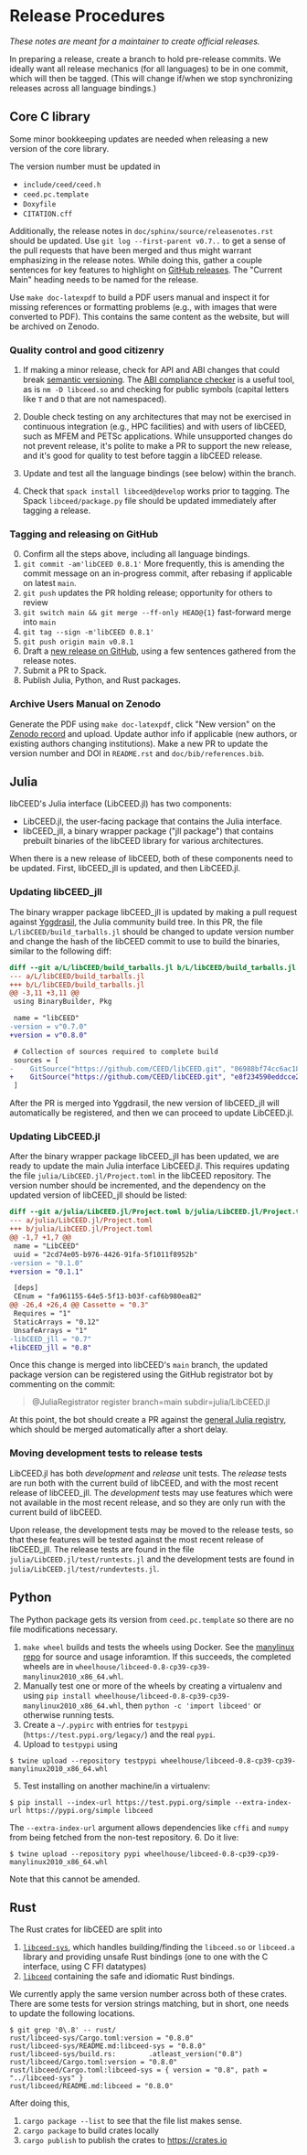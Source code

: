 # Release Procedures

*These notes are meant for a maintainer to create official releases.*

In preparing a release, create a branch to hold pre-release commits. We ideally want all release mechanics (for all languages) to be in one commit, which will then be tagged. (This will change if/when we stop synchronizing releases across all language bindings.)

## Core C library

Some minor bookkeeping updates are needed when releasing a new version of the core library.

The version number must be updated in

* `include/ceed/ceed.h`
* `ceed.pc.template`
* `Doxyfile`
* `CITATION.cff`

Additionally, the release notes in `doc/sphinx/source/releasenotes.rst` should be updated. Use `git log --first-parent v0.7..` to get a sense of the pull requests that have been merged and thus might warrant emphasizing in the release notes. While doing this, gather a couple sentences for key features to highlight on [GitHub releases](https://github.com/CEED/libCEED/releases). The "Current Main" heading needs to be named for the release.

Use `make doc-latexpdf` to build a PDF users manual and inspect it for missing references or formatting problems (e.g., with images that were converted to PDF). This contains the same content as the website, but will be archived on Zenodo.

### Quality control and good citizenry

1. If making a minor release, check for API and ABI changes that could break [semantic versioning](https://semver.org/). The [ABI compliance checker](https://github.com/lvc/abi-compliance-checker) is a useful tool, as is `nm -D libceed.so` and checking for public symbols (capital letters like `T` and `D` that are not namespaced).

2. Double check testing on any architectures that may not be exercised in continuous integration (e.g., HPC facilities) and with users of libCEED, such as MFEM and PETSc applications. While unsupported changes do not prevent release, it's polite to make a PR to support the new release, and it's good for quality to test before taggin a libCEED release.

3. Update and test all the language bindings (see below) within the branch.

4. Check that `spack install libceed@develop` works prior to tagging. The Spack `libceed/package.py` file should be updated immediately after tagging a release.

### Tagging and releasing on GitHub

0. Confirm all the steps above, including all language bindings.
1. `git commit -am'libCEED 0.8.1'`
More frequently, this is amending the commit message on an in-progress commit, after rebasing if applicable on latest `main`.
2. `git push` updates the PR holding release; opportunity for others to review
3. `git switch main && git merge --ff-only HEAD@{1}` fast-forward merge into `main`
4. `git tag --sign -m'libCEED 0.8.1'`
5. `git push origin main v0.8.1`
6. Draft a [new release on GitHub](https://github.com/CEED/libCEED/releases), using a few sentences gathered from the release notes.
7. Submit a PR to Spack.
8. Publish Julia, Python, and Rust packages.

### Archive Users Manual on Zenodo

Generate the PDF using `make doc-latexpdf`, click "New version" on the [Zenodo
record](https://zenodo.org/record/4302737) and upload. Update author info if applicable (new
authors, or existing authors changing institutions). Make a new PR to update the version
number and DOI in `README.rst` and `doc/bib/references.bib`.

## Julia

libCEED's Julia interface (LibCEED.jl) has two components:

* LibCEED.jl, the user-facing package that contains the Julia interface.
* libCEED_jll, a binary wrapper package ("jll package") that contains prebuilt binaries of the
  libCEED library for various architectures.

When there is a new release of libCEED, both of these components need to be updated. First,
libCEED_jll is updated, and then LibCEED.jl.

### Updating libCEED_jll

The binary wrapper package libCEED_jll is updated by making a pull request against
[Yggdrasil](https://github.com/JuliaPackaging/Yggdrasil), the Julia community build tree. In this
PR, the file `L/libCEED/build_tarballs.jl` should be changed to update version number and change the
hash of the libCEED commit to use to build the binaries, similar to the following diff:
```diff
diff --git a/L/libCEED/build_tarballs.jl b/L/libCEED/build_tarballs.jl
--- a/L/libCEED/build_tarballs.jl
+++ b/L/libCEED/build_tarballs.jl
@@ -3,11 +3,11 @@
 using BinaryBuilder, Pkg

 name = "libCEED"
-version = v"0.7.0"
+version = v"0.8.0"

 # Collection of sources required to complete build
 sources = [
-    GitSource("https://github.com/CEED/libCEED.git", "06988bf74cc6ac18eacafe7930f080803395ba29")
+    GitSource("https://github.com/CEED/libCEED.git", "e8f234590eddcce2220edb1d6e979af7a3c35f82")
 ]
```
After the PR is merged into Yggdrasil, the new version of libCEED_jll will automatically be
registered, and then we can proceed to update LibCEED.jl.

### Updating LibCEED.jl

After the binary wrapper package libCEED_jll has been updated, we are ready to update the main Julia
interface LibCEED.jl. This requires updating the file `julia/LibCEED.jl/Project.toml` in the libCEED
repository. The version number should be incremented, and the dependency on the updated version of
libCEED_jll should be listed:
```diff
diff --git a/julia/LibCEED.jl/Project.toml b/julia/LibCEED.jl/Project.toml
--- a/julia/LibCEED.jl/Project.toml
+++ b/julia/LibCEED.jl/Project.toml
@@ -1,7 +1,7 @@
 name = "LibCEED"
 uuid = "2cd74e05-b976-4426-91fa-5f1011f8952b"
-version = "0.1.0"
+version = "0.1.1"

 [deps]
 CEnum = "fa961155-64e5-5f13-b03f-caf6b980ea82"
@@ -26,4 +26,4 @@ Cassette = "0.3"
 Requires = "1"
 StaticArrays = "0.12"
 UnsafeArrays = "1"
-libCEED_jll = "0.7"
+libCEED_jll = "0.8"
```
Once this change is merged into libCEED's `main` branch, the updated package version can be
registered using the GitHub registrator bot by commenting on the commit:

> @JuliaRegistrator register branch=main subdir=julia/LibCEED.jl

At this point, the bot should create a PR against the [general Julia
registry](https://github.com/JuliaRegistries/General), which should be merged automatically after a
short delay.

### Moving development tests to release tests

LibCEED.jl has both _development_ and _release_ unit tests. The _release_ tests are run both with
the current build of libCEED, and with the most recent release of libCEED_jll. The _development_
tests may use features which were not available in the most recent release, and so they are only run
with the current build of libCEED.

Upon release, the development tests may be moved to the release tests, so that these features will
be tested against the most recent release of libCEED_jll. The release tests are found in the file
`julia/LibCEED.jl/test/runtests.jl` and the development tests are found in
`julia/LibCEED.jl/test/rundevtests.jl`.

## Python

The Python package gets its version from `ceed.pc.template` so there are no file modifications necessary.

1. `make wheel` builds and tests the wheels using Docker. See the [manylinux repo](https://github.com/pypa/manylinux) for source and usage inforamtion. If this succeeds, the completed wheels are in `wheelhouse/libceed-0.8-cp39-cp39-manylinux2010_x86_64.whl`.
2. Manually test one or more of the wheels by creating a virtualenv and using `pip install wheelhouse/libceed-0.8-cp39-cp39-manylinux2010_x86_64.whl`, then `python -c 'import libceed'` or otherwise running tests.
3. Create a `~/.pypirc` with entries for `testpypi` (`https://test.pypi.org/legacy/`) and the real `pypi`.
4. Upload to `testpypi` using
```console
$ twine upload --repository testpypi wheelhouse/libceed-0.8-cp39-cp39-manylinux2010_x86_64.whl
```
5. Test installing on another machine/in a virtualenv:
```console
$ pip install --index-url https://test.pypi.org/simple --extra-index-url https://pypi.org/simple libceed
```
The `--extra-index-url` argument allows dependencies like `cffi` and `numpy` from being fetched from the non-test repository.
6. Do it live:
```console
$ twine upload --repository pypi wheelhouse/libceed-0.8-cp39-cp39-manylinux2010_x86_64.whl
```
Note that this cannot be amended.

## Rust

The Rust crates for libCEED are split into
1. [`libceed-sys`](https://crates.io/crates/libceed-sys), which handles building/finding the `libceed.so` or `libceed.a` library and providing unsafe Rust bindings (one to one with the C interface, using C FFI datatypes)
2. [`libceed`](https://crates.io/crates/libceed) containing the safe and idiomatic Rust bindings.

We currently apply the same version number across both of these crates. There are some tests for version strings matching, but in short, one needs to update the following locations.

```console
$ git grep '0\.8' -- rust/
rust/libceed-sys/Cargo.toml:version = "0.8.0"
rust/libceed-sys/README.md:libceed-sys = "0.8.0"
rust/libceed-sys/build.rs:        .atleast_version("0.8")
rust/libceed/Cargo.toml:version = "0.8.0"
rust/libceed/Cargo.toml:libceed-sys = { version = "0.8", path = "../libceed-sys" }
rust/libceed/README.md:libceed = "0.8.0"
```

After doing this,

1. `cargo package --list` to see that the file list makes sense.
2. `cargo package` to build crates locally
3. `cargo publish` to publish the crates to https://crates.io
